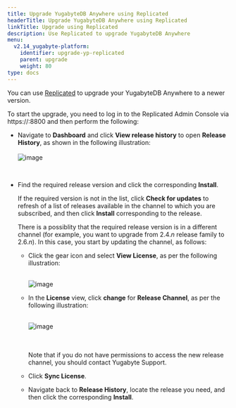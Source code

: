 ```yaml
---
title: Upgrade YugabyteDB Anywhere using Replicated
headerTitle: Upgrade YugabyteDB Anywhere using Replicated
linkTitle: Upgrade using Replicated
description: Use Replicated to upgrade YugabyteDB Anywhere
menu:
  v2.14_yugabyte-platform:
    identifier: upgrade-yp-replicated
    parent: upgrade
    weight: 80
type: docs
---
```


You can use [Replicated](https://www.replicated.com/) to upgrade your YugabyteDB Anywhere to a newer version.

To start the upgrade, you need to log in to the Replicated Admin Console via https://:8800 and then perform the following:

- Navigate to **Dashboard** and click **View release history** to open **Release History**, as shown in the following illustration:<br><br>
  ![image](/images/yb-platform/upgrade-replicated1.png)



<br>

- Find the required release version and click the corresponding **Install**.<br>

  If the required version is not in the list, click **Check for updates** to refresh of a list of releases available in the channel to which you are subscribed, and then click **Install** corresponding to the release.<br>

  There is a possiblity that the required release version is in a different channel (for example, you want to upgrade from 2.4.*n* release family to 2.6.*n*). In this case, you start by updating the channel, as follows:
  - Click the gear icon and select **View License**, as per the following illustration:<br><br>

    ![image](/images/yb-platform/upgrade-replicated2.png)

  - In the **License** view, click **change** for **Release Channel**, as per the following illustration:<br><br>

    ![image](/images/yb-platform/upgrade-replicated3.png)

    <br><br>Note that if you do not have permissions to access the new release channel, you should contact Yugabyte Support.

  - Click **Sync License**.

  - Navigate back to **Release History**, locate the release you need, and then click the corresponding **Install**.
